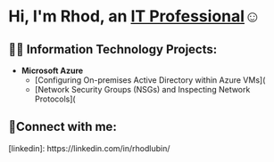 

<h1>Hi, I'm Rhod, an <a href="(https://www.linkedin.com/in/rhodlubin/)">IT Professional</a>☺</h1>

<h2>👨‍💻 Information Technology Projects:</h2>

- <b>Microsoft Azure</b>
  - [Configuring On-premises Active Directory within Azure VMs](
  - [Network Security Groups (NSGs) and Inspecting Network Protocols](

<h2>🤳Connect with me:</h2>
[linkedin]: https://linkedin.com/in/rhodlubin/






